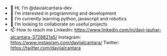 - 👋 Hi, I’m @davialcantara-dev
- 👀 I’m interested in programming and development
- 🌱 I’m currently learning python, javascript and robotics
- 💞️ I’m looking to collaborate on useful projects
- 📫 How to reach me Linkedin: https://www.linkedin.com/in/davi-jauhar-alcantara-3728821a5/ Instagram: https://www.instagram.com/davijalcantara/ Twitter: https://twitter.com/davijalcantara

<!---
davialcantara-dev/davialcantara-dev is a ✨ special ✨ repository because its `README.md` (this file) appears on your GitHub profile.
You can click the Preview link to take a look at your changes.
--->
